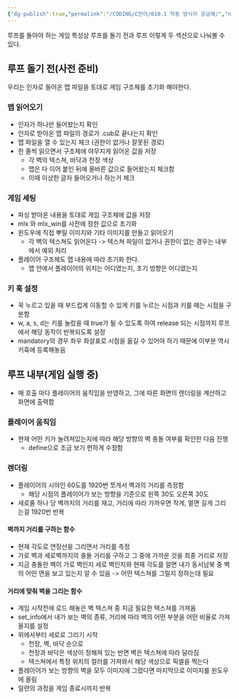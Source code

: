 ```yaml
---
{"dg-publish":true,"permalink":"/CODING/C언어/010.1 작동 방식이 궁금해/","noteIcon":"2"}
---
```


루프를 돌아야 하는 게임 특성상 루프를 돌기 전과 루프 이렇게 두 섹션으로 나눠볼 수 있다.

## 루프 돌기 전(사전 준비)
우리는 인자로 들어온 맵 파일을 토대로 게임 구조체를 초기화 해야한다.

### 맵 읽어오기
- 인자가 하나만 들어왔는지 확인
- 인자로 받아온 맵 파일의 경로가 .cub로 끝나는지 확인
- 맵 파일을 열 수 있는지 체크 (권한이 없거나 잘못된 경로)
- 한 줄씩 읽으면서 구조체에 야무지게 읽어온 값을 저장
	- 각 벽의 텍스쳐, 바닥과 천장 색상
	- 맵은 다 이어 붙인 뒤에 올바른 값으로 들어왔는지 체크함
	- 이때 이상한 글자 들어오거나 하는거 체크

### 게임 세팅
- 파싱 받아온 내용을 토대로 게임 구조체에 값을 저장
- mlx 와 mlx_win를 사전에 정한 값으로 초기화
- 윈도우에 직접 뿌릴 이미지와 기타 이미지를 만들고 읽어오기
	- 각 벽의 텍스쳐도 읽어온다 -> 텍스쳐 파일이 없거나 권한이 없는 경우는 내부에서 예외 처리
- 플레이어 구조체도 맵 내용에 따라 초기화 한다.
	- 맵 안에서 플레이어의 위치는 어디였는지, 초기 방향은 어디였는지

### 키 훅 설정
- 꾹 누르고 있을 때 부드럽게 이동할 수 있게 키를 누르는 시점과 키를 떼는 시점을 구분함
- w, a, s, d는 키를 눌렀을 때 true가 될  수 있도록 하여 release 되는 시점까지 루프에서 해당 동작이 반복되도록 설정
- mandatory의 경우 좌우 화살표로 시점을 옮길 수 있어야 하기 때문에 이부분 역시 키훅에 등록해놓음

## 루프 내부(게임 실행 중)
- 매 호출 마다 플레이어의 움직임을 반영하고, 그에 따른 화면의 렌더링을 계산하고 화면에 출력함

### 플레이어 움직임
- 현재 어떤 키가 눌려져있는지에 따라 해당 방향의 벽 충돌 여부를 확인한 다음 진행
	- define으로 조금 보기 편하게 수정함

### 렌더링
- 플레이어의 시야인 60도를 1920번 쪼개서 벽과의 거리를 측정함
	- 해당 시점의 플레이어가 보는 방향을 기준으로 왼쪽 30도 오른쪽 30도
- 세로줄 하나 당 벽까지의 거리를 재고, 거리에 따라 가까우면 작게, 멀면 길게 그리는걸 1920번 반복

#### 벽까지 거리를 구하는 함수
- 현재 각도로 연장선을 그리면서 거리를 측정
- 가로 벽과 세로벽까지의 충돌 거리를 구하고 그 중에 가까운 것을 최종 거리로 저장
- 지금 충돌한 벽이 가로 벽인지 세로 벽인지와 현재 각도를 알면 내가 동서남북 중 벽의 어떤 면을 보고 있는지 알 수 있음 -> 어떤 텍스쳐를 그릴지 정하는데 필요

#### 거리에 맞춰 벽을 그리는 함수
- 게임 시작전에 로드 해놓은 벽 텍스쳐 중 지금 필요한 텍스쳐를 가져옴
- set_info에서 내가 보는 벽의 종류, 거리에 따라 벽의 어떤 부분을 어떤 비율로 가져올지를 설정
- 위에서부터 세로로 그리기 시작
	- 천장, 벽, 바닥 순으로
	- 천장과 바닥은 색상이 정해져 있는 반면 벽은 텍스쳐에 따라 달라짐
	- 텍스쳐에서 특정 위치의 컬러를 가져와서 해당 색상으로 픽셀을 찍는다
- 플레이어가 보는 방향의 벽을 모두 이미지에 그렸다면 마지막으로 이미지를 윈도우에 올림
- 일련의 과정을 게임 종료시까지 반복